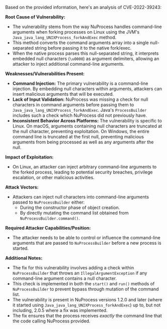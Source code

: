 Based on the provided information, here's an analysis of CVE-2022-39243:

**Root Cause of Vulnerability:**

- The vulnerability stems from the way NuProcess handles command-line arguments when forking processes on Linux using the JVM's `Java_java_lang_UNIXProcess_forkAndExec` method.
- This method converts the command arguments array into a single null-separated string before passing it to the native fork/exec.
- When the native process parses this null-separated string, it interprets embedded null characters (`\u0000`) as argument delimiters, allowing an attacker to inject additional command-line arguments.

**Weaknesses/Vulnerabilities Present:**

- **Command Injection:** The primary vulnerability is a command-line injection. By embedding null characters within arguments, attackers can insert malicious arguments that will be executed.
- **Lack of Input Validation:**  NuProcess was missing a check for null characters in command arguments before passing them to `Java_java_lang_UNIXProcess_forkAndExec`. Java's `ProcessBuilder` includes such a check which NuProcess did not previously have.
- **Inconsistent Behavior Across Platforms:**  The vulnerability is specific to Linux. On macOS, arguments containing null characters are truncated at the null character, preventing exploitation. On Windows, the entire command line is truncated at the first null, preventing malicious arguments from being processed as well as any arguments after the null.

**Impact of Exploitation:**

- On Linux, an attacker can inject arbitrary command-line arguments to the forked process, leading to potential security breaches, privilege escalation, or other malicious activities.

**Attack Vectors:**

- Attackers can inject null characters into command-line arguments passed to `NuProcessBuilder` either:
  - During the constructor phase of object creation.
  - By directly mutating the command list obtained from `NuProcessBuilder.command()`.

**Required Attacker Capabilities/Position:**

- The attacker needs to be able to control or influence the command-line arguments that are passed to `NuProcessBuilder` before a new process is started.

**Additional Notes:**

- The fix for this vulnerability involves adding a check within `NuProcessBuilder` that throws an `IllegalArgumentException` if any command-line argument contains a null character.
- This check is implemented in both the `start()` and `run()` methods of `NuProcessBuilder` to prevent bypass through mutation of the command list.
- The vulnerability is present in NuProcess versions 1.2.0 and later (where it started using `Java_java_lang_UNIXProcess_forkAndExec`) up to, but not including, 2.0.5 where a fix was implemented.
- The fix ensures that the process receives *exactly* the command line that the code calling NuProcess provided.